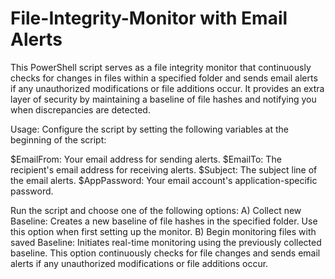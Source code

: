 # File-Integrity-Monitor with Email Alerts


This PowerShell script serves as a file integrity monitor that continuously checks for changes in files within a specified folder and sends email alerts if any unauthorized modifications or file additions occur. It provides an extra layer of security by maintaining a baseline of file hashes and notifying you when discrepancies are detected.

Usage:
Configure the script by setting the following variables at the beginning of the script:

  $EmailFrom: Your email address for sending alerts.
  $EmailTo: The recipient's email address for receiving alerts.
  $Subject: The subject line of the email alerts.
  $AppPassword: Your email account's application-specific password.
  
Run the script and choose one of the following options:
  A) Collect new Baseline: Creates a new baseline of file hashes in the specified folder. Use this option when first setting up the monitor.
  B) Begin monitoring files with saved Baseline: Initiates real-time monitoring using the previously collected baseline. This option continuously checks for file changes and sends email alerts if any unauthorized modifications or file additions occur.
